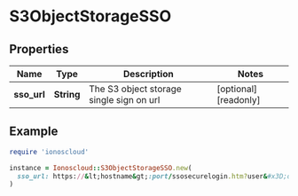# S3ObjectStorageSSO

## Properties

| Name | Type | Description | Notes |
| ---- | ---- | ----------- | ----- |
| **sso_url** | **String** | The S3 object storage single sign on url | [optional][readonly] |

## Example

```ruby
require 'ionoscloud'

instance = Ionoscloud::S3ObjectStorageSSO.new(
  sso_url: https://&lt;hostname&gt;:port/ssosecurelogin.htm?user&#x3D;dcf5702f-9353-47AN5-_x7E.....htm
)
```

